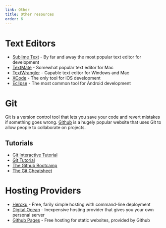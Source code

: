 ```yaml
---
link: Other
title: Other resources
order: 6
---
```

Text Editors
============
* [Sublime Text](http://sublimetext.com) - By far and away the most popular text editor for development
* [TextMate](http://macromates.com) - Somewhat popular text editor for Mac
* [TextWrangler](http://www.barebones.com/products/textwrangler/) - Capable text editor for Windows and Mac
* [XCode](https://developer.apple.com/xcode/) - The only tool for iOS development
* [Eclipse](https://www.eclipse.org) - The most common tool for Android development

Git
===
Git is a version control tool that lets you save your code and revert mistakes if something goes wrong. [Github](http://github.com) is a hugely popular website that uses Git to allow people to collaborate on projects.

Tutorials
---------
* [Git Interactive Tutorial](http://try.github.com)
* [Git Tutorial](http://www.vogella.com/tutorials/Git/article.html)
* [The Github Bootcamp](https://help.github.com/categories/54/articles)
* [The Git Cheatsheet](https://github.com/github/training-materials/blob/master/downloads/github-git-cheat-sheet.pdf?raw=true)

Hosting Providers
=================
* [Heroku](http://heroku.com) - Free, farily simple hosting with command-line deployment
* [Digital Ocean](http://digitalocean.com) - Inexpensive hosting provider that gives you your own personal server
* [Github Pages](http://pages.github.com) - Free hosting for static websites, provided by Github